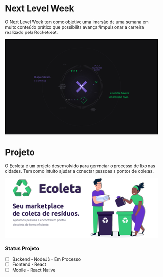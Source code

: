 # Next Level Week

O Next Level Week tem como objetivo uma imersão de uma semana em muito conteúdo prático que possibilita avançar/impulsionar a carreira realizado pela Rocketseat.

![](https://raw.githubusercontent.com/caiomartin/next-level-week/master/screenshots/1440x900.jpg)

# Projeto
O Ecoleta é um projeto desenvolvido para gerenciar o processo de lixo nas cidades. Tem como intuito ajudar a conectar pessoas a pontos de coletas.

![](https://raw.githubusercontent.com/caiomartin/next-level-week/master/screenshots/83580830-6f63e200-a513-11ea-9a27-0a109ec1e4d0.png)

### Status Projeto

- [ ] Backend - NodeJS - Em Processo
- [ ] Frontend - React
- [ ] Mobile - React Native
